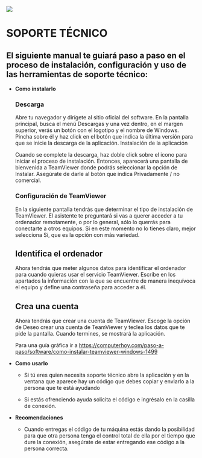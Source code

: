 ![](https://pbs.twimg.com/profile_images/692291794567061505/sOJTY29d.png)


# **SOPORTE TÉCNICO**

## El siguiente manual te guiará paso a paso en el proceso de instalación, configuración y uso de las herramientas de soporte técnico:

* **Como instalarlo**

    ### Descarga
    Abre tu navegador y dirígete al sitio oficial del software. En la pantalla principal, busca el menú Descargas y una vez dentro, en el margen superior, verás un botón con el logotipo y el nombre de Windows. Pincha sobre él y haz click en el botón que indica la última versión para que se inicie la descarga de la aplicación.
Instalación de la aplicación

    Cuando se complete la descarga, haz doble click sobre el icono para iniciar el proceso de instalación. Entonces, aparecerá una pantalla de bienvenida a TeamViewer donde podrás seleccionar la opción de Instalar. Asegúrate de darle al botón que indica Privadamente / no comercial.

    ### Configuración de TeamViewer

    En la siguiente pantalla tendrás que determinar el tipo de instalación de TeamViewer. El asistente te preguntará si vas a querer acceder a tu ordenador remotamente, o por lo general, sólo lo querrás para conectarte a otros equipos. Si en este momento no lo tienes claro, mejor selecciona Sí, que es la opción con más variedad.

    ## Identifica el ordenador

    Ahora tendrás que meter algunos datos para identificar el ordenador para cuando quieras usar el servicio TeamViewer. Escribe en los apartados la información con la que se encuentre de manera inequívoca el equipo y define una contraseña para acceder a él.

    ## Crea una cuenta

    Ahora tendrás que crear una cuenta de TeamViewer. Escoge la opción de Deseo crear una cuenta de TeamViewer y teclea los datos que te pide la pantalla. Cuando termines, se mostrará la aplicación.

    Para una guía gráfica ir a https://computerhoy.com/paso-a-paso/software/como-instalar-teamviewer-windows-1499

* **Como usarlo**

    * Si tú eres quien necesita soporte técnico abre la aplicación y en la ventana que aparece hay un código que debes copiar y enviarlo a la persona que te está ayudando

    * Si estás ofrenciendo ayuda solicita el código e ingrésalo en la casilla de conexión.

* **Recomendaciones**

    * Cuando entregas el código de tu máquina estás dando la posibilidad para que otra persona tenga el control total de ella por el tiempo que dure la conexión, asegúrate de estar entregando ese código a la persona correcta.
